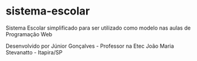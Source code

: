 # sistema-escolar
Sistema Escolar simplificado para ser utilizado como modelo nas aulas de Programação Web

Desenvolvido por Júnior Gonçalves - 
Professor na Etec João Maria Stevanatto - Itapira/SP
